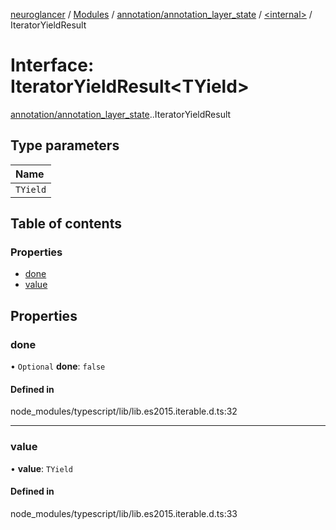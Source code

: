 [neuroglancer](../README.md) / [Modules](../modules.md) / [annotation/annotation\_layer\_state](../modules/annotation_annotation_layer_state.md) / [<internal\>](../modules/annotation_annotation_layer_state._internal_.md) / IteratorYieldResult

# Interface: IteratorYieldResult<TYield\>

[annotation/annotation_layer_state](../modules/annotation_annotation_layer_state.md).[<internal>](../modules/annotation_annotation_layer_state._internal_.md).IteratorYieldResult

## Type parameters

| Name |
| :------ |
| `TYield` |

## Table of contents

### Properties

- [done](annotation_annotation_layer_state._internal_.IteratorYieldResult.md#done)
- [value](annotation_annotation_layer_state._internal_.IteratorYieldResult.md#value)

## Properties

### done

• `Optional` **done**: ``false``

#### Defined in

node_modules/typescript/lib/lib.es2015.iterable.d.ts:32

___

### value

• **value**: `TYield`

#### Defined in

node_modules/typescript/lib/lib.es2015.iterable.d.ts:33
